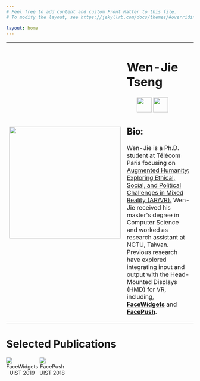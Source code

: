 ```yaml
---
# Feel free to add content and custom Front Matter to this file.
# To modify the layout, see https://jekyllrb.com/docs/themes/#overriding-theme-defaults

layout: home
---
```

<table width="800px" cellpadding="0" cellspacing="0">
    <tbody>
    <td width="300px" valign="middle" background-color="#fdfdfd">
        <div class="img">
            <span class="noborderimg">
                <a class="me-img">
                    <img src="https://wenjietseng.github.io/images/me-berlin2.JPG" width="300">
                </a>
            </span>
        </div>
    </td>
    <td width="500px" valigh="middle">
    <h1><b>Wen-Jie Tseng</b></h1>
    <ul style="list-style-type: none; margin-left: 0px;">
    <li> 
        <a class="cv-img" href="http://wenjietseng.github.io/documents/CV_Wen_Jie_Tseng.pdf">
            <img src="https://wenjietseng.github.io/images/cv.png" width="40px">
        </a>
        <a href="mailto:wen-jie.tseng@telecom-paris.fr">
            <img src="https://wenjietseng.github.io/images/email.png" width="40px">
        </a>
    </li>
    </ul>
        <h2><b>Bio:</b></h2>
                <p>Wen-Jie is a Ph.D. student at T&eacute;l&eacute;com Paris focusing on <u>Augmented Humanity: Exploring Ethical, Social, and Political Challenges in Mixed Reality (AR/VR).</u> Wen-Jie received his master's degree in Computer Science and worked as research assistant at NCTU, Taiwan. Previous research have explored integrating input and output with the Head-Mounted Displays (HMD) for VR, including, <a href="http://wenjietseng.github.io/projects/FaceWidgets/"><b>FaceWidgets</b></a> and <a href="http://wenjietseng.github.io/projects/FacePush/"><b>FacePush</b></a>.</p>
                <!-- <p>Wen-Jie is a research assistant in Computer Science at National Chiao Tung University, Taiwan. He received his Master's degree in CS at NCTU Taiwan in June 2019. His previous projects focus on integrating input and output with the Head-Mounted Displays (HMD) for virtual reality, including, <a href="http://wenjietseng.github.io/projects/FacePush/"><b>FacePush</b></a> and <a href="http://wenjietseng.github.io/projects/FaceWidgets/"><b>FaceWidgets</b></a>. -->
                <!-- Beyond the research, he loves beer and plays bass. -->
                <!-- </p> -->
    </td>
    </tbody>    
</table>

# Selected Publications
<div style="display: inline-block;">
<!-- <ul style="list-style-type: none; margin-left: 0px;"> -->
<!-- <li> -->
<span class="noborderimg" >
<a class="project-img" href="http://wenjietseng.github.io/projects/FaceWidgets">
<img src="https://wenjietseng.github.io/images/facewidgets.JPG">
</a>
</span>
<!-- </li> -->
<!-- </ul> -->
<span>
<center>FaceWidgets</center>
<center>UIST 2019</center>
</span>
</div>
<div style="display: inline-block;">
<span class="noborderimg">
<a class="project-img" href="http://wenjietseng.github.io/projects/FacePush">
<img src="https://wenjietseng.github.io/images/facepush.png">
</a>
</span>
<span>
<center>FacePush</center>
<center>UIST 2018</center>
</span>
</div>
